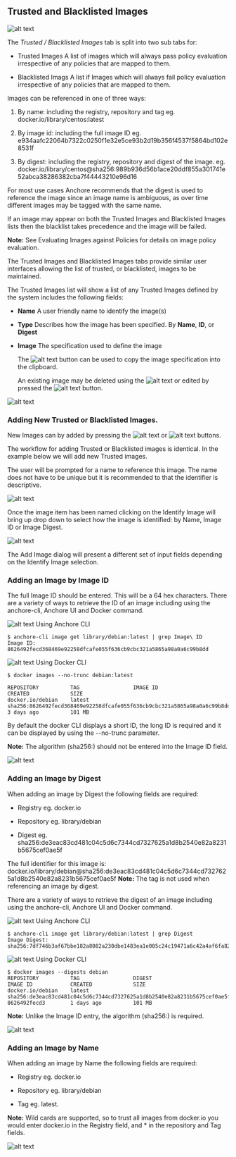 ## Trusted and Blacklisted Images

![alt text](https://s3.amazonaws.com/cdn.freshdesk.com/data/helpdesk/attachments/production/36006094217/original/wt2cjvwZk4crP4kAvOZCcr2UthgiQhCepA?1525627974)

The *Trusted / Blacklisted Images* tab is split into two sub tabs for:

- Trusted Images
  A list of images which will always pass policy evaluation irrespective of any policies that are mapped to them.

- Blacklisted Imags
  A list if Images which will always fail policy evaluation irrespective of any policies that are mapped to them.

Images can be referenced in one of three ways:

1. By name: including the registry, repository and tag
   eg. docker.io/library/centos:latest

2. By image id: including the full image ID
   eg. e934aafc22064b7322c0250f1e32e5ce93b2d19b356f4537f5864bd102e8531f

3. By digest: including the registry, repository and digest of the image.
   eg.  docker.io/library/centos@sha256:989b936d56b1ace20ddf855a301741e52abca38286382cba7f44443210e96d16

For most use cases Anchore recommends that the digest is used to reference the image since an image name is ambiguous, as over time different images may be tagged with the same name. 

If an image may appear on both the Trusted Images and Blacklisted Images lists then the blacklist takes precedence and the image will be failed.

**Note:** See Evaluating Images against Policies for details on image policy evaluation.

The Trusted Images and Blacklisted Images tabs provide similar user interfaces allowing the list of trusted, or blacklisted, images to be maintained.

The Trusted Images list will show a list of any Trusted Images defined by the system includes the following fields:

- **Name**
  A user friendly name to identify the image(s)

- **Type**
  Describes how the image has been specified. By **Name**, **ID**, or **Digest**

- **Image**
  The specification used to define the image

  The ![alt text](https://s3.amazonaws.com/cdn.freshdesk.com/data/helpdesk/attachments/production/36006094747/original/CoIhZSfXVAmW9shhdqSKpKVn-OXSlFDe1Q?1525630095) button can be used to copy the image specification into the clipboard. 

  An existing image may be deleted using the ![alt text](https://s3.amazonaws.com/cdn.freshdesk.com/data/helpdesk/attachments/production/36006094767/original/uPDjQjg9Qvb2KGPRLqulfEBk3L6dS3aGJg?1525630161) or edited by pressed the ![alt text](https://s3.amazonaws.com/cdn.freshdesk.com/data/helpdesk/attachments/production/36006094770/original/5LXOK8IYyQzOg6tvabTrghSBC8kF6lIUIg?1525630202) button.

![alt text](https://s3.amazonaws.com/cdn.freshdesk.com/data/helpdesk/attachments/production/36005886323/original/AOLOlqn6NHiXKvADnajLL2jEX9XDIRASxA.png?1525314097)

### Adding New Trusted or Blacklisted Images.

New Images can by added by pressing the ![alt text](https://s3.amazonaws.com/cdn.freshdesk.com/data/helpdesk/attachments/production/36006094857/original/xRlErqYUNOPZ81bwRlXEGYMJF0kCX_r34Q?1525630716) or ![alt text](https://s3.amazonaws.com/cdn.freshdesk.com/data/helpdesk/attachments/production/36006094862/original/Zjw7CjGfLed7izhHveqdyHcpdq7VOQs2sg?1525630774) buttons.

The workflow for adding Trusted or Blacklisted images is identical. In the example below we will add new Trusted images.

The user will be prompted for a name to reference this image. The name does not have to be unique but it is recommended to that the identifier is descriptive.

![alt text](https://s3.amazonaws.com/cdn.freshdesk.com/data/helpdesk/attachments/production/36005886347/original/iRGPTMWfGo7SqkH5wKX3iFYu3W3KZmJUcQ.png?1525314185)

Once the image item has been named clicking on the Identify Image will bring up drop down to select how the image is identified: by Name, Image ID or Image Digest.

![alt text](https://s3.amazonaws.com/cdn.freshdesk.com/data/helpdesk/attachments/production/36005886348/original/RDJCRVho47fh2VA7k8IKkJk_Nh0HvWA2QQ.png?1525314192)

The Add Image dialog will present a different set of input fields depending on the Identify Image selection.

### Adding an Image by Image ID 

The full Image ID should be entered. This will be a 64 hex characters. There are a variety of ways to retrieve the ID of an image including using the anchore-cli, Anchore UI and Docker command.

![alt text](http://static1.squarespace.com/static/53ce4d58e4b09f1cf081aa96/t/53eda86ce4b03190fb1eda4b/1423470352399/?format=1500w) Using Anchore CLI

```
$ anchore-cli image get library/debian:latest | grep Image\ ID
Image ID: 8626492fecd368469e92258dfcafe055f636cb9cbc321a5865a98a0a6c99b8dd
```

![alt text](http://static1.squarespace.com/static/53ce4d58e4b09f1cf081aa96/t/53eda86ce4b03190fb1eda4b/1423470352399/?format=1500w) Using Docker CLI

```
$ docker images --no-trunc debian:latest

REPOSITORY          TAG                 IMAGE ID                                                                  CREATED             SIZE
docker.io/debian    latest              sha256:8626492fecd368469e92258dfcafe055f636cb9cbc321a5865a98a0a6c99b8dd   3 days ago          101 MB
```

By default the docker CLI displays a short ID, the long ID is required and it can be displayed by using the --no-trunc parameter.

**Note:** The algorithm (sha256:) should not be entered into the Image ID field.

![alt text](https://s3.amazonaws.com/cdn.freshdesk.com/data/helpdesk/attachments/production/36005886349/original/zR2O5ApOjQZ9HTbMCz-IGRM1OVnmHg0Bbg.png?1525314201)

### Adding an Image by Digest

When adding an image by Digest the following fields are required:

- Registry
  eg. docker.io

- Repository
  eg. library/debian

- Digest
  eg. sha256:de3eac83cd481c04c5d6c7344cd7327625a1d8b2540e82a8231b5675cef0ae5f

The full identifier for this image is: docker.io/library/debian@sha256:de3eac83cd481c04c5d6c7344cd7327625a1d8b2540e82a8231b5675cef0ae5f
**Note:** The tag is not used when referencing an image by digest.

There are a variety of ways to retrieve the digest of an image including using the anchore-cli, Anchore UI and Docker command.

![alt text](http://static1.squarespace.com/static/53ce4d58e4b09f1cf081aa96/t/53eda86ce4b03190fb1eda4b/1423470352399/?format=1500w) Using Anchore CLI

```
$ anchore-cli image get library/debian:latest | grep Digest
Image Digest: sha256:7df746b3af67bbe182a8082a230dbe1483ea1e005c24c19471a6c42a4af6fa82
```

![alt text](http://static1.squarespace.com/static/53ce4d58e4b09f1cf081aa96/t/53eda86ce4b03190fb1eda4b/1423470352399/?format=1500w) Using Docker CLI

```
$ docker images --digests debian
REPOSITORY          TAG                 DIGEST                                                                    IMAGE ID            CREATED             SIZE
docker.io/debian    latest              sha256:de3eac83cd481c04c5d6c7344cd7327625a1d8b2540e82a8231b5675cef0ae5f   8626492fecd3        1 days ago          101 MB
```

**Note:** Unlike the Image ID entry, the algorithm (sha256:) is required.

![alt text](https://s3.amazonaws.com/cdn.freshdesk.com/data/helpdesk/attachments/production/36005886350/original/WzrxT87HDQbiMyoD1KxzGCaoSFBYK7OzMw.png?1525314206)


### Adding an Image by Name

When adding an image by Name the following fields are required:

- Registry
  eg. docker.io

- Repository
  eg. library/debian

- Tag
  eg. latest.

**Note:** Wild cards are supported, so to trust all images from docker.io you would enter docker.io in the Registry field, and * in the repository and Tag fields.

![alt text](https://s3.amazonaws.com/cdn.freshdesk.com/data/helpdesk/attachments/production/36005886353/original/DkyL07ZSn_sucSEj_n0rajXO403O15sS4Q.png?1525314213)






